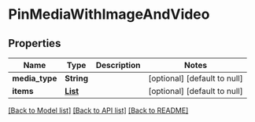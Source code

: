# PinMediaWithImageAndVideo
## Properties

| Name | Type | Description | Notes |
|------------ | ------------- | ------------- | -------------|
| **media\_type** | **String** |  | [optional] [default to null] |
| **items** | [**List**](PinMediaMetadata.md) |  | [optional] [default to null] |

[[Back to Model list]](../README.md#documentation-for-models) [[Back to API list]](../README.md#documentation-for-api-endpoints) [[Back to README]](../README.md)

